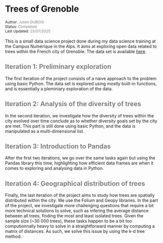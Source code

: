 # Trees of Grenoble
<span style="font-size:12px">
    Author: <span style="color:grey">Julien DUBOIS <br /></span>
    Status: <span style="color:grey">Completed<br /></span>
    Last Updated: <span style="color:grey">23/07/2025 <br /></span>
</span>
<br />
This is a small data science project done during my data science training at the Campus Numérique in the Alps. It aims at exploring open data related to trees within the French city of Grenoble. The data set is available <a href="https://data.metropolegrenoble.fr/visualisation/export/?id=arbres-grenoble&disjunctive.sous_categorie_desc&disjunctive.espece"> here</a>.

## <span style="color:grey">Iteration 1: Preliminary exploration</span>

The first iteration of the project consists of a naive approach to the problem using basic Python. The data set is explored using mostly built-in functions, and is essentially a pleminiary exploration of the data.

## <span style="color:grey">Iteration 2: Analysis of the diversity of trees</span>

In the second iteration, we investigate how the diversity of trees within the city evolved over time conclude as to whether diversity goals set by the city are met. This part is still done using basic Python, and the data is manipulated as a multi-dimensional list.

## <span style="color:grey">Iteration 3: Introduction to Pandas</span>

After the first two iterations, we go over the same tasks again but using the Pandas library this time, highlighting how efficient data frames are when it comes to exploring and analysing data in Python.

## <span style="color:grey">Iteration 4: Geographical distribution of trees</span>

Finally, the last iteration of the project aims to study how trees are spatially distributed within the city. We use the Folium and Geopy libraries. In the part of the project, we investigate more challenging questions that require a bit more technical solutions to solve, such as infering the average distance between all trees, finding the most and least isolated trees. Given the sample size (~30 000 trees), these tasks happen to be a bit too computionnally heavy to solve in a straightforward manner by computing a matrix of distances. As such, we solve this issue by using the k-d tree method.
